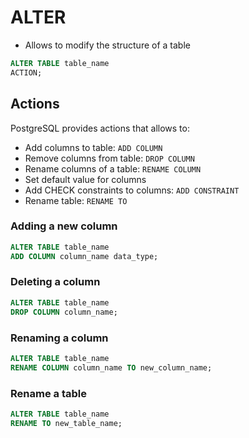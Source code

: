 # ALTER

- Allows to modify the structure of a table

```sql
ALTER TABLE table_name
ACTION;
```

## Actions

PostgreSQL provides actions that allows to:

- Add columns to table: `ADD COLUMN`
- Remove columns from table: `DROP COLUMN`
- Rename columns of a table: `RENAME COLUMN`
- Set default value for columns
- Add CHECK constraints to columns: `ADD CONSTRAINT`
- Rename table: `RENAME TO`

### Adding a new column

```sql
ALTER TABLE table_name
ADD COLUMN column_name data_type;
```

### Deleting a column

```sql
ALTER TABLE table_name
DROP COLUMN column_name;
```

### Renaming a column

```sql
ALTER TABLE table_name
RENAME COLUMN column_name TO new_column_name;
```

### Rename a table

```sql
ALTER TABLE table_name
RENAME TO new_table_name;
```
